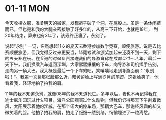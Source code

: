 # 01-11 MON



今天收拾衣服，准备明天的搬家，发现裤子破了个洞，在屁股上。虽是一条休闲裤而已，但也是和我的大腿亲密接触了好多年的，从高三下开始，也就是18年， 到20年结束，算来也有3年了，该寿终正寝了，永别了。

说起“永别“ 一词，突然想起11岁的夏天去香港参加数学竞赛，顺便旅游。说是去比赛顺便旅游，但我觉得反过来更妥当，毕竟考试和颁奖加起来还凑不到一天，剩下的五天都在玩。在香港的时候负责接送我们的导游自称在成都呆过七八年。最后一天下午，我们换乘汽车返回深圳。大家熙熙攘攘的下车，向导游和司机挥手告别，走向另一辆大巴。我大概是最后一个下车的吧，笑嘻嘻地走到导游面前：“永别啦！“。我第一次离那张脸那么近，暗黄的脸上写满岁月的笔迹。这张脸笑了，他看着我，轻轻地拍了拍我的肩。

11年的我不知道永别，就像08年的我不知道死亡。多年以后，我也不再记得我在迪士尼乐园玩过什么项目，海洋公园观赏过什么动物，但我仍记得那天下午刮着微风，太阳展示着他的淫威，在那个偌大的停车场，那辆大巴车，那饱经风霜的却又微笑着的脸。他拍了拍我的肩，拍走了细细一缕别绪，悄悄埋进了一粒离愁。

